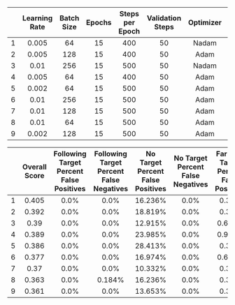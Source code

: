 |  | Learning Rate | Batch Size | Epochs | Steps per Epoch | Validation Steps | Optimizer | IOU | Score |
|:---:|:---:|:---:|:---:|:---:|:---:|:---:|:---:|:---:|
| 1 | 0.005 | 64 | 15 | 400 | 50 | Nadam | 0.535 | 0.405 |
| 2 | 0.005 | 128 | 15 | 400 | 50 | Adam | 0.537 | 0.392 |
| 3 | 0.01 | 256 | 15 | 500 | 50 | Nadam | 0.529 | 0.390 |
| 4 | 0.005 | 64 | 15 | 400 | 50 | Adam | 0.539 | 0.389 |
| 5 | 0.002 | 64 | 15 | 500 | 50 | Adam | 0.535 | 0.386 |
| 6 | 0.01 | 256 | 15 | 500 | 50 | Adam | 0.518 | 0.377 |
| 7 | 0.01 | 128 | 15 | 500 | 50 | Adam | 0.506 | 0.370 |
| 8 | 0.01 | 64 | 15 | 500 | 50 | Adam | 0.505 | 0.363 |
| 9 | 0.002 | 128 | 15 | 500 | 50 | Adam | 0.501 | 0.361 |


|  | Overall<br>Score | Following Target<br>Percent False Positives | Following Target<br>Percent False Negatives | No Target<br>Percent False Positives | No Target<br>Percent False Negatives | Far from Target<br>Percent False Positives | Far from Target<br>Percent False Negatives |
|:---:|:---:|:---:|:---:|:---:|:---:|:---:|:---:|
| 1 | 0.405 | 0.0% | 0.0% | 16.236% | 0.0% | 0.31% | 52.941% |
| 2 | 0.392 | 0.0% | 0.0% | 18.819% | 0.0% | 0.31% | 58.204% |
| 3 | 0.39 | 0.0% | 0.0% | 12.915% | 0.0% | 0.619% | 60.062% |
| 4 | 0.389 | 0.0% | 0.0% | 23.985% | 0.0% | 0.929% | 57.276% |
| 5 | 0.386 | 0.0% | 0.0% | 28.413% | 0.0% | 0.31% | 55.108% |
| 6 | 0.377 | 0.0% | 0.0% | 16.974% | 0.0% | 0.619% | 60.372% |
| 7 | 0.37 | 0.0% | 0.0% | 10.332% | 0.0% | 0.31% | 63.158% |
| 8 | 0.363 | 0.0% | 0.184% | 16.236% | 0.0% | 0.31% | 62.539% |
| 9 | 0.361 | 0.0% | 0.0% | 13.653% | 0.0% | 0.31% | 64.396% |

